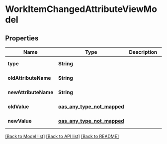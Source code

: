 # WorkItemChangedAttributeViewModel
## Properties

| Name | Type | Description | Notes |
|------------ | ------------- | ------------- | -------------|
| **type** | **String** |  | [default to null] |
| **oldAttributeName** | **String** |  | [default to null] |
| **newAttributeName** | **String** |  | [default to null] |
| **oldValue** | [**oas_any_type_not_mapped**](.md) |  | [default to null] |
| **newValue** | [**oas_any_type_not_mapped**](.md) |  | [default to null] |

[[Back to Model list]](../README.md#documentation-for-models) [[Back to API list]](../README.md#documentation-for-api-endpoints) [[Back to README]](../README.md)

